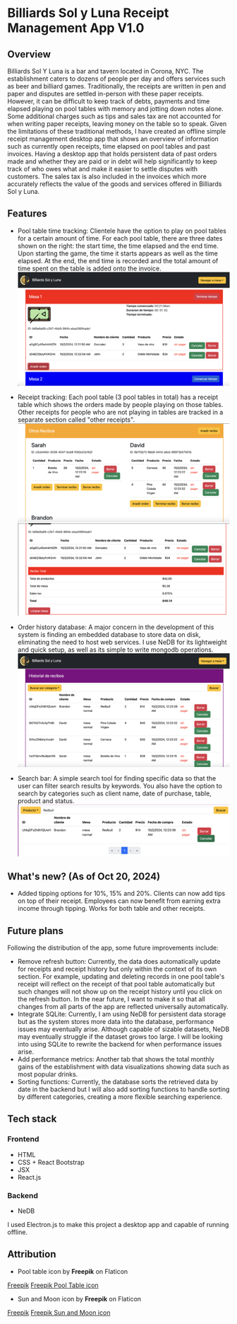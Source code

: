 # Billiards Sol y Luna Receipt Management App V1.0

## Overview
Billiards Sol Y Luna is a bar and tavern located in Corona, NYC. The establishment caters to dozens of people per day and offers services such as beer and billiard games. Traditionally, the receipts are written in pen and paper and disputes are settled in-person with these paper receipts. However, it can be difficult to keep track of debts, payments and time elapsed playing on pool tables with memory and jotting down notes alone. Some additional charges such as tips and sales tax are not accounted for when writing paper receipts, leaving money on the table so to speak. Given the limitations of these traditional methods, I have created an offline simple receipt management desktop app that shows an overview of information such as currently open receipts, time elapsed on pool tables and past invoices. Having a desktop app that holds persistent data of past orders made and whether they are paid or in debt will help significantly to keep track of who owes what and make it easier to settle disputes with customers. The sales tax is also included in the invoices which more accurately reflects the value of the goods and services offered in Billiards Sol y Luna.

## Features
- Pool table time tracking: Clientele have the option to play on pool tables for a certain amount of time. For each pool table, there are three dates shown on the right: the start time, the time elapsed and the end time. Upon starting the game, the time it starts appears as well as the time elapsed. At the end, the end time is recorded and the total amount of time spent on the table is added onto the invoice.
![pool table time](pool_timer_example.png)

- Receipt tracking: Each pool table (3 pool tables in total) has a receipt table which shows the orders made by people playing on those tables. Other receipts for people who are not playing in tables are tracked in a separate section called "other receipts". 
![receipt tracking](other_receipts.png)
![total receipt pool table](total_receipt_pool_table_example.png)

- Order history database: A major concern in the development of this system is finding an embedded database to store data on disk, eliminating the need to host web services. I use NeDB for its lightweight and quick setup, as well as its simple to write mongodb operations. 
![order history database](receipt_history_management.png)

- Search bar: A simple search tool for finding specific data so that the user can filter search results by keywords. You also have the option to search by categories such as client name, date of purchase, table, product and status.
![search bar](searchbar.png)

## What's new? (As of Oct 20, 2024)
- Added tipping options for 10%, 15% and 20%. Clients can now add tips on top of their receipt. 
Employees can now benefit from earning extra income through tipping. Works for both table and other receipts.

## Future plans
Following the distribution of the app, some future improvements include:
- Remove refresh button: Currently, the data does automatically update for receipts and receipt history but only within the context of its own section. For example, updating and deleting records in one pool table's receipt will reflect on the receipt of that pool table automatically but such changes will not show up on the receipt history until you click on the refresh button. In the near future, I want to make it so that all changes from all parts of the app are reflected universally automatically. 
- Integrate SQLite: Currently, I am using NeDB for persistent data storage but as the system stores more data into the database, performance issues may eventually arise. Although capable of sizable datasets, NeDB may eventually struggle if the dataset grows too large. I will be looking into using SQLite to rewrite the backend for when performance issues arise. 
- Add performance metrics: Another tab that shows the total monthly gains of the establishment with data visualizations showing data such as most popular drinks.
- Sorting functions: Currently, the database sorts the retrieved data by date in the backend but I will also add sorting functions to handle sorting by different categories, creating a more flexible searching experience.

## Tech stack

### Frontend
- HTML
- CSS + React Bootstrap
- JSX
- React.js
### Backend
- NeDB

I used Electron.js to make this project a desktop app and capable of running offline.

## Attribution

- Pool table icon by **Freepik** on Flaticon

[Freepik](https://www.flaticon.com/authors/freepik)
[Freepik Pool Table icon](billiards_app/src/renderer/src/assets/images/pooltable.png)

- Sun and Moon icon by **Freepik** on Flaticon  

[Freepik](https://www.flaticon.com/authors/freepik)
[Freepik Sun and Moon icon](billiards_app/src/renderer/src/assets/images/sunandmoon.png)